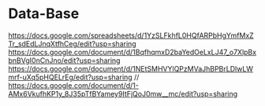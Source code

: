 # Data-Base
https://docs.google.com/spreadsheets/d/1YzSLFkhfL0HQfARPbHgYmfMxZTr_sdEdLJnqXtfhCeg/edit?usp=sharing
https://docs.google.com/document/d/1BqfhqmxD2baYedOeLxLJ47_o7XlpBxbnBVgI0nCnJno/edit?usp=sharing
https://docs.google.com/document/d/1NEtSMHVYlQPzMVaJhBPBrLDlwLWmrf-uXq5pHQELrEg/edit?usp=sharing
//
https://docs.google.com/document/d/1-AMx6VkufhKP1y_8J35pTfBYamey9ItFjQoJ0mw__mc/edit?usp=sharing
